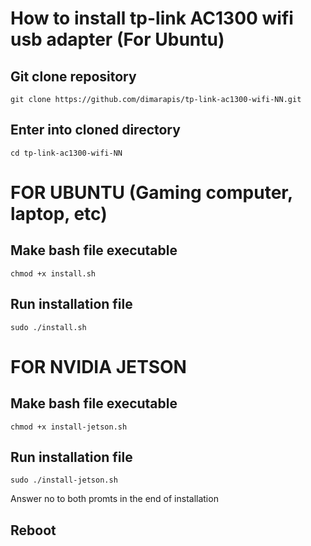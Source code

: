 # How to install tp-link AC1300 wifi usb adapter (For Ubuntu)

## Git clone repository
`git clone https://github.com/dimarapis/tp-link-ac1300-wifi-NN.git`

## Enter into cloned directory
`cd tp-link-ac1300-wifi-NN`

# FOR UBUNTU (Gaming computer, laptop, etc)
## Make bash file executable
`chmod +x install.sh`
## Run installation file
`sudo ./install.sh`

# FOR NVIDIA JETSON 
## Make bash file executable
`chmod +x install-jetson.sh`
## Run installation file
`sudo ./install-jetson.sh`

Answer no to both promts in the end of installation

## Reboot
